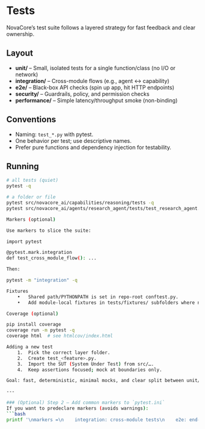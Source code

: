 # Tests

NovaCore’s test suite follows a layered strategy for fast feedback and clear ownership.

## Layout
- **unit/** – Small, isolated tests for a single function/class (no I/O or network)
- **integration/** – Cross-module flows (e.g., agent ↔ capability)
- **e2e/** – Black-box API checks (spin up app, hit HTTP endpoints)
- **security/** – Guardrails, policy, and permission checks
- **performance/** – Simple latency/throughput smoke (non-binding)

## Conventions
- Naming: `test_*.py` with pytest.
- One behavior per test; use descriptive names.
- Prefer pure functions and dependency injection for testability.

## Running
```bash
# all tests (quiet)
pytest -q

# a folder or file
pytest src/novacore_ai/capabilities/reasoning/tests -q
pytest src/novacore_ai/agents/research_agent/tests/test_research_agent.py::test_smoke -q

Markers (optional)

Use markers to slice the suite:

import pytest

@pytest.mark.integration
def test_cross_module_flow(): ...

Then:

pytest -m "integration" -q

Fixtures
	•	Shared path/PYTHONPATH is set in repo-root conftest.py.
	•	Add module-local fixtures in tests/fixtures/ subfolders where needed.

Coverage (optional)

pip install coverage
coverage run -m pytest -q
coverage html  # see htmlcov/index.html

Adding a new test
	1.	Pick the correct layer folder.
	2.	Create test_<feature>.py.
	3.	Import the SUT (System Under Test) from src/….
	4.	Keep assertions focused; mock at boundaries only.

Goal: fast, deterministic, minimal mocks, and clear split between unit/integration/e2e.

---

### (Optional) Step 2 — Add common markers to `pytest.ini`
If you want to predeclare markers (avoids warnings):
```bash
printf '\nmarkers =\n    integration: cross-module tests\n    e2e: end-to-end API tests\n    security: policy/guardrail tests\n    performance: basic perf smoke\n' >> pytest.ini
